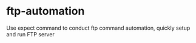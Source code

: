 # ftp-automation
Use expect command to conduct ftp command automation, quickly setup and run FTP server
